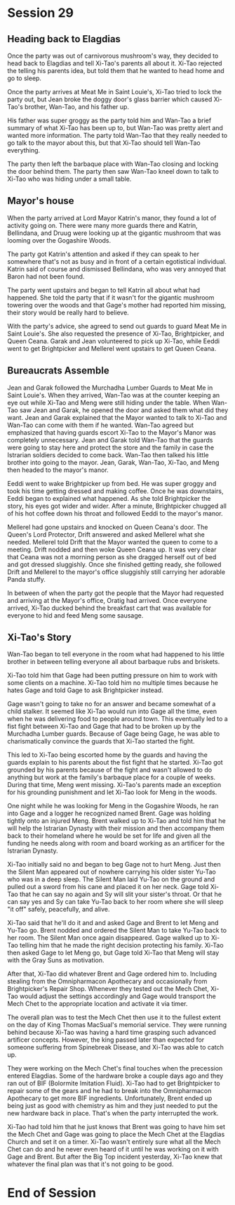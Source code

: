 # Session 29

## Heading back to Elagdias

Once the party was out of carnivorous mushroom's way, they decided to head back to Elagdias and tell Xi-Tao's parents all about it. Xi-Tao rejected the telling his parents idea, but told them that he wanted to head home and go to sleep.

Once the party arrives at Meat Me in Saint Louie's, Xi-Tao tried to lock the party out, but Jean broke the doggy door's glass barrier which caused Xi-Tao's brother, Wan-Tao, and his father up. 

His father was super groggy as the party told him and Wan-Tao a brief summary of what Xi-Tao has been up to, but Wan-Tao was pretty alert and wanted more information. The party told Wan-Tao that they really needed to go talk to the mayor about this, but that Xi-Tao should tell Wan-Tao everything.

The party then left the barbaque place with Wan-Tao closing and locking the door behind them. The party then saw Wan-Tao kneel down to talk to Xi-Tao who was hiding under a small table.

## Mayor's house

When the party arrived at Lord Mayor Katrin's manor, they found a lot of activity going on. There were many more guards there and Katrin, Bellindana, and Druug were looking up at the gigantic mushroom that was looming over the Gogashire Woods.

The party got Katrin's attention and asked if they can speak to her somewhere that's not as busy and in front of a certain egotistical individual. Katrin said of course and dismissed Bellindana, who was very annoyed that Baron had not been found.

The party went upstairs and began to tell Katrin all about what had happened. She told the party that if it wasn't for the gigantic mushroom towering over the woods and that Gage's mother had reported him missing, their story would be really hard to believe. 

With the party's advice, she agreed to send out guards to guard Meat Me in Saint Louie's. She also requested the presence of Xi-Tao, Brightpicker, and Queen Ceana. Garak and Jean volunteered to pick up Xi-Tao, while Eeddi went to get Brightpicker and Mellerel went upstairs to get Queen Ceana.

## Bureaucrats Assemble

Jean and Garak followed the Murchadha Lumber Guards to Meat Me in Saint Louie's. When they arrived, Wan-Tao was at the counter keeping an eye out while Xi-Tao and Meng were still hiding under the table. When Wan-Tao saw Jean and Garak, he opened the door and asked them what did they want. Jean and Garak explained that the Mayor wanted to talk to Xi-Tao and Wan-Tao can come with them if he wanted. Wan-Tao agreed but emphasized that having guards escort Xi-Tao to the Mayor's Manor was completely unnecessary. Jean and Garak told Wan-Tao that the guards were going to stay here and protect the store and the family in case the Istrarian soldiers decided to come back. Wan-Tao then talked his little brother into going to the mayor. Jean, Garak, Wan-Tao, Xi-Tao, and Meng then headed to the mayor's manor.

Eeddi went to wake Brightpicker up from bed. He was super groggy and took his time getting dressed and making coffee. Once he was downstairs, Eeddi began to explained what happened. As she told Brightpicker the story, his eyes got wider and wider. After a minute, Brightpicker chugged all of his hot coffee down his throat and followed Eeddi to the mayor's manor.

Mellerel had gone upstairs and knocked on Queen Ceana's door. The Queen's Lord Protector, Drift answered and asked Mellerel what she needed. Mellerel told Drift that the Mayor wanted the queen to come to a meeting. Drift nodded and then woke Queen Ceana up. It was very clear that Ceana was not a morning person as she dragged herself out of bed and got dressed sluggishly. Once she finished getting ready, she followed Drift and Mellerel to the mayor's office sluggishly still carrying her adorable Panda stuffy.

In between of when the party got the people that the Mayor had requested and arriving at the Mayor's office, Oratig had arrived. Once everyone arrived, Xi-Tao ducked behind the breakfast cart that was available for everyone to hid and feed Meng some sausage.

## Xi-Tao's Story

Wan-Tao began to tell everyone in the room what had happened to his little brother in between telling everyone all about barbaque rubs and briskets.

Xi-Tao told him that Gage had been putting pressure on him to work with some clients on a machine. Xi-Tao told him no multiple times because he hates Gage and told Gage to ask Brightpicker instead. 

Gage wasn't going to take no for an answer and became somewhat of a child stalker. It seemed like Xi-Tao would run into Gage all the time, even when he was delivering food to people around town. This eventually led to a fist fight between Xi-Tao and Gage that had to be broken up by the Murchadha Lumber guards. Because of Gage being Gage, he was able to charismatically convince the guards that Xi-Tao started the fight. 

This led to Xi-Tao being escorted home by the guards and having the guards explain to his parents about the fist fight that he started. Xi-Tao got grounded by his parents because of the fight and wasn't allowed to do anything but work at the family's barbaque place for a couple of weeks. During that time, Meng went missing. Xi-Tao's parents made an exception for his grounding punishment and let Xi-Tao look for Meng in the woods. 

One night while he was looking for Meng in the Gogashire Woods, he ran into Gage and a logger he recognized named Brent. Gage was holding tightly onto an injured Meng. Brent walked up to Xi-Tao and told him that he will help the Istrarian Dynasty with their mission and then accompany them back to their homeland where he would be set for life and given all the funding he needs along with room and board working as an artificer for the Istrarian Dynasty. 

Xi-Tao initially said no and began to beg Gage not to hurt Meng. Just then the Silent Man appeared out of nowhere carrying his older sister Yu-Tao who was in a deep sleep. The Silent Man laid Yu-Tao on the ground and pulled out a sword from his cane and placed it on her neck. Gage told Xi-Tao that he can say no again and Sy will slit your sister's throat. Or that he can say yes and Sy can take Yu-Tao back to her room where she will sleep "it off" safely, peacefully, and alive. 

Xi-Tao said that he'll do it and and asked Gage and Brent to let Meng and Yu-Tao go. Brent nodded and ordered the Silent Man to take Yu-Tao back to her room. The Silent Man once again disappeared. Gage walked up to Xi-Tao telling him that he made the right decision protecting his family. Xi-Tao then asked Gage to let Meng go, but Gage told Xi-Tao that Meng will stay with the Gray Suns as motivation. 

After that, Xi-Tao did whatever Brent and Gage ordered him to. Including stealing from the Omnipharmacon Apothecary and occasionally from Brightpicker's Repair Shop. Whenever they tested out the Mech Chet, Xi-Tao would adjust the settings accordingly and Gage would transport the Mech Chet to the appropriate location and activate it via timer. 

The overall plan was to test the Mech Chet then use it to the fullest extent on the day of King Thomas MacSual's memorial service. They were running behind because Xi-Tao was having a hard time grasping such advanced artificer concepts. However, the king passed later than expected for someone suffering from Spinebreak Disease, and Xi-Tao was able to catch up. 

They were working on the Mech Chet's final touches when the precession entered Elagdias. Some of the hardware broke a couple days ago and they ran out of BIF (Bolormite Imitation Fluid). Xi-Tao had to get Brightpicker to repair some of the gears and he had to break into the Omnipharmacon Apothecary to get more BIF ingredients. Unfortunately, Brent ended up being just as good with chemistry as him and they just needed to put the new hardware back in place. That's when the party interrupted the work. 

Xi-Tao had told him that he just knows that Brent was going to have him set the Mech Chet and Gage was going to place the Mech Chet at the Elagdias Church and set it on a timer. Xi-Tao wasn't entirely sure what all the Mech Chet can do and he never even heard of it until he was working on it with Gage and Brent. But after the Big Top incident yesterday, Xi-Tao knew that whatever the final plan was that it's not going to be good.

# End of Session